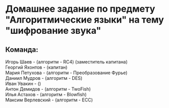 # Домашнее задание по предмету "Алгоритмические языки" на тему "шифрование звука"
## Команда:
Игорь Шаев - (алгоритм - RC4) (заместитель капитана)\
Георгий Яхонтов - (капитан)\
Мария Петухова - (алгоритм - Преобразование Фурье)\
Даниил Мудров - (алгоритм - DES)\
Иван Увакин - ()\
Антон Демидов - (алгоритм - TwoFish)\
Илья Астахов - (алгоритм - Blowfish)\
Максим Верлевский - (алгоритм - ECC)
